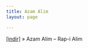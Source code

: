 ```yaml
---
title: Azam Alim
layout: page

---
```

<a href="https://cloud.mail.ru/public/9e730228c9f7/Azam%20Alim%20-%20Rap-i%20azam" target="_blank">[indir]</a>  »  Azam Alim &#8211; Rap-i Alim
